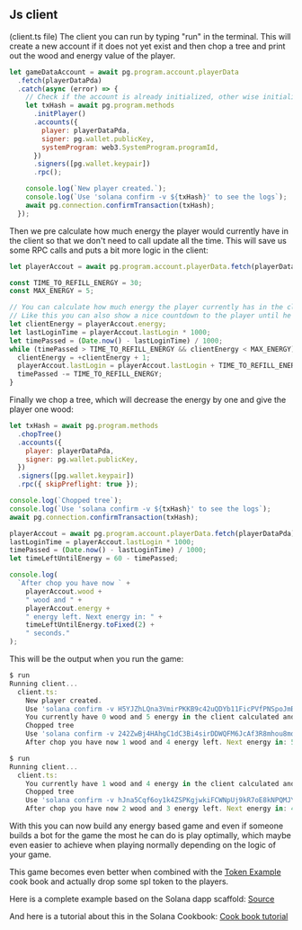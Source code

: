 ## Js client

(client.ts file)
The client you can run by typing "run" in the terminal.
This will create a new account if it does not yet exist and then chop a tree and print out the wood and energy value of the player.

```js
let gameDataAccount = await pg.program.account.playerData
  .fetch(playerDataPda)
  .catch(async (error) => {
    // Check if the account is already initialized, other wise initialize it
    let txHash = await pg.program.methods
      .initPlayer()
      .accounts({
        player: playerDataPda,
        signer: pg.wallet.publicKey,
        systemProgram: web3.SystemProgram.programId,
      })
      .signers([pg.wallet.keypair])
      .rpc();

    console.log(`New player created.`);
    console.log(`Use 'solana confirm -v ${txHash}' to see the logs`);
    await pg.connection.confirmTransaction(txHash);
  });
```

Then we pre calculate how much energy the player would currently have in the client so that we don't need to call update all the time. This will save us some RPC calls and puts a bit more logic in the client:

```js
let playerAccout = await pg.program.account.playerData.fetch(playerDataPda);

const TIME_TO_REFILL_ENERGY = 30;
const MAX_ENERGY = 5;

// You can calculate how much energy the player currently has in the client without calling the program.
// Like this you can also show a nice countdown to the player until he gets the next energy.
let clientEnergy = playerAccout.energy;
let lastLoginTime = playerAccout.lastLogin * 1000;
let timePassed = (Date.now() - lastLoginTime) / 1000;
while (timePassed > TIME_TO_REFILL_ENERGY && clientEnergy < MAX_ENERGY) {
  clientEnergy = +clientEnergy + 1;
  playerAccout.lastLogin = playerAccout.lastLogin + TIME_TO_REFILL_ENERGY;
  timePassed -= TIME_TO_REFILL_ENERGY;
}
```

Finally we chop a tree, which will decrease the energy by one and give the player one wood:

```js
let txHash = await pg.program.methods
  .chopTree()
  .accounts({
    player: playerDataPda,
    signer: pg.wallet.publicKey,
  })
  .signers([pg.wallet.keypair])
  .rpc({ skipPreflight: true });

console.log(`Chopped tree`);
console.log(`Use 'solana confirm -v ${txHash}' to see the logs`);
await pg.connection.confirmTransaction(txHash);

playerAccout = await pg.program.account.playerData.fetch(playerDataPda);
lastLoginTime = playerAccout.lastLogin * 1000;
timePassed = (Date.now() - lastLoginTime) / 1000;
let timeLeftUntilEnergy = 60 - timePassed;

console.log(
  `After chop you have now ` +
    playerAccout.wood +
    " wood and " +
    playerAccout.energy +
    " energy left. Next energy in: " +
    timeLeftUntilEnergy.toFixed(2) +
    " seconds."
);
```

This will be the output when you run the game:

```js
$ run
Running client...
  client.ts:
    New player created.
    Use 'solana confirm -v H5YJZhLQna3VmirPKKB9c42uQDYb11FicPVfPNSpoJmBvXen4Vhn6Phmz1t7P6G4AFR6oTAynif95ggUVc6gaCS' to see the logs
    You currently have 0 wood and 5 energy in the client calculated and 5 in the on chain account.
    Chopped tree
    Use 'solana confirm -v 242ZwBj4HAhgC1dC3Bi4sirDDWQFM6JcAf3R8mhou8mdWb6gLcJa1e3Ko6i9kxJkSW1ay6Ftp51ahmUmZHr2BrXM' to see the logs
    After chop you have now 1 wood and 4 energy left. Next energy in: 57.26 seconds.

$ run
Running client...
  client.ts:
    You currently have 1 wood and 4 energy in the client calculated and 4 in the on chain account.
    Chopped tree
    Use 'solana confirm -v hJna5Cqf6oy1k4ZSPKgjwkiFCWNpUj9kR7oE8kNPQMJY3D6o79WmCTzAf2JeGnrngU8Xzx95UKuNUgxcmaqBap8' to see the logs
    After chop you have now 2 wood and 3 energy left. Next energy in: 48.66 seconds.
```

With this you can now build any energy based game and even if someone builds a bot for the game the most he can do is play optimally, which maybe even easier to achieve when playing normally depending on the logic of your game.

This game becomes even better when combined with the [Token Example](https://solanacookbook.com/gaming/energy-system.html#calculating-the-energy) cook book and actually drop some spl token to the players.

Here is a complete example based on the Solana dapp scaffold:
[Source](https://github.com/Woody4618/solumberjack)

And here is a tutorial about this in the Solana Cookbook:
[Cook book tutorial](https://solanacookbook.com/gaming/energy-system.html#calculating-the-energy)
